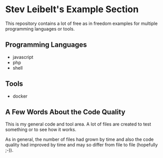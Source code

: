 # Stev Leibelt's Example Section

This repository contains a lot of free as in freedom examples for multiple programming languages or tools.

## Programming Languages

* javascript
* php
* shell

## Tools

* docker

## A Few Words About the Code Quality

This is my general code and tool area. A lot of files are created to test something or to see how it works.

As in general, the number of files had grown by time and also the code quality had improved by time and may so differ from file to file (hopefully ;-)).
